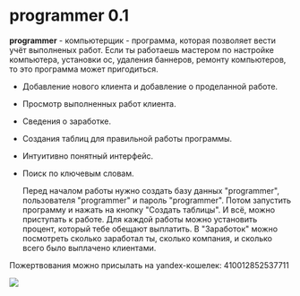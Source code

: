 # programmer 0.1

**programmer** - компьютерщик - программа, которая позволяет вести учёт выполненых работ. Если ты работаешь мастером по настройке компьютера, установки ос, удаления баннеров, ремонту компьютеров, то это программа может пригодиться.<br>
* Добавление нового клиента и добавление о проделанной работе.
* Просмотр выполненных работ клиента.
* Сведения о заработке.
* Создания таблиц для правильной работы программы.
* Интуитивно понятный интерфейс.
* Поиск по ключевым словам.

	Перед началом работы нужно создать базу данных "programmer", пользователя "programmer" и пароль "programmer".
Потом запустить программу и нажать на кнопку "Создать таблицы". И всё, можно приступать к работе. Для каждой работы можно установить процент,
который тебе обещают выплатить. В "Заработок" можно посмотреть сколько заработал ты, сколько компания, и сколько всего было выплачено клиентами.


Пожертвования можно присылать на yandex-кошелек: 410012852537711

![](http://s1.uploadpics.ru/images/b1UcMo93fm.png)
